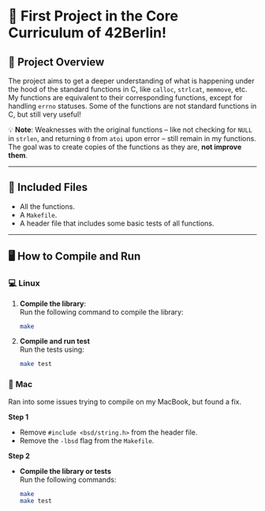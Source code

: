 # 🎉 **First Project in the Core Curriculum of 42Berlin!**

## 🚀 **Project Overview**  
The project aims to get a deeper understanding of what is happening under the hood of the standard functions in C, like `calloc`, `strlcat`, `memmove`, etc. My functions are equivalent to their corresponding functions, except for handling `errno` statuses. Some of the functions are not standard functions in C, but still very useful!  

💡 **Note**: Weaknesses with the original functions – like not checking for `NULL` in `strlen`, and returning `0` from `atoi` upon error – still remain in my functions. The goal was to create copies of the functions as they are, **not improve them**.

---

## 🧰 **Included Files**  
- All the functions.
- A `Makefile`.
- A header file that includes some basic tests of all functions.

---

## 🖥️ **How to Compile and Run**  

### 💻 **Linux**  
1. **Compile the library**:  
   Run the following command to compile the library:  
   ```bash
   make
2. **Compile and run test**  
   Run the tests using:  
   ```bash
   make test

### 🍏 **Mac**  
Ran into some issues trying to compile on my MacBook, but found a fix.

**Step 1**  
- Remove `#include <bsd/string.h>` from the header file.  
- Remove the `-lbsd` flag from the `Makefile`.

**Step 2**  
- **Compile the library or tests**  
   Run the following commands:  
   ```bash
   make
   make test
